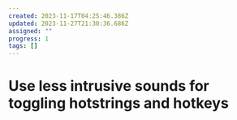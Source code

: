```yaml
---
created: 2023-11-17T04:25:46.386Z
updated: 2023-11-27T21:30:36.686Z
assigned: ""
progress: 1
tags: []
---
```


# Use less intrusive sounds for toggling hotstrings and hotkeys
